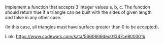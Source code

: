 Implement a function that accepts 3 integer values a, b, c.
The function should return true if a triangle can be built with the sides of given length and false in any other case.

(In this case, all triangles must have surface greater than 0 to be accepted).

Link: https://www.codewars.com/kata/56606694ec01347ce800001b
